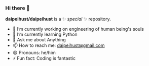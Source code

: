 ### Hi there 👋


**daipeihust/daipeihust** is a ✨ _special_ ✨ repository.

- 🔭 I’m currently working on engineering of human being's souls
- 🌱 I’m currently learning Python
- 💬 Ask me about Anything
- 📫 How to reach me: daipeihust@gmail.com
- 😄 Pronouns: he/him
- ⚡ Fun fact: Coding is fantastic

